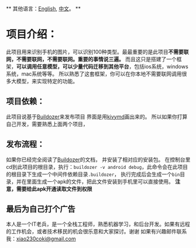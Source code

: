 ** 其他语言：[English](README.md), [中文](README_zh.md)。 **
# 项目介绍：
此项目用来识别手机的图片，可以识别100种类型。最最重要的是此项目**不需要联网，不需要联网，不需要联网。重要的事情说三遍。**
而且这只是搭建了一个框架，**可以调用任意模型，可以少量代码迁移到其他平台**，包括ios系统，windows系统，mac系统等等。
所以熟悉了这套框架，你可以在你本地不需要联网调用很多大模型，来实现特定的功能。
## 项目依赖：
此项目说基于[Buildozer](https://buildozer.readthedocs.io/en/latest/)来发布项目
界面是用[kivymd](https://kivymd.readthedocs.io/en/latest/)画出来的。
所以如果你打算自己开发，需要熟悉上面两个项目，
## 发布流程：
如果你已经完全阅读了[Buildozer](https://buildozer.readthedocs.io/en/latest/)的文档，
并安装了相对应的安装包。
在控制台里cd到此项目的根目录，执行：`buildozer -v android debug`，此命令会在此项目的根目录下生成一个中间件依赖目录`.buildozer`，
执行完成后会生成一个`bin`目录，并在里面生成一个apk的文件，把此文件安装到手机里可以直接使用。
**注意，需要给此apk开通读取文件到权限**
## 最后为自己打个广告
本人是一个IT老兵，是一个全栈工程师，熟悉机器学习，和后台开发。如果有远程的工作机会，或者技术移民的机会很乐意和大家探讨。谢谢
如果有兴趣邮件联系我：xiao230coki@gmail.com
